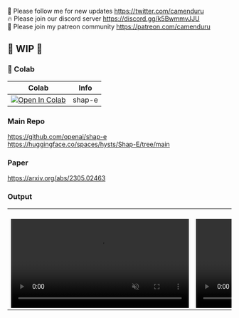 🐣 Please follow me for new updates https://twitter.com/camenduru <br />
🔥 Please join our discord server https://discord.gg/k5BwmmvJJU <br />
🥳 Please join my patreon community https://patreon.com/camenduru <br />

## 🚦 WIP 🚦

### 🦒 Colab

| Colab | Info
| --- | --- |
[![Open In Colab](https://colab.research.google.com/assets/colab-badge.svg)](https://colab.research.google.com/github/camenduru/shap-e-colab/blob/main/shap-e.ipynb) | shap-e

### Main Repo
https://github.com/openai/shap-e <br />
https://huggingface.co/spaces/hysts/Shap-E/tree/main <br />

### Paper
https://arxiv.org/abs/2305.02463

### Output
<table><tbody><tr><td><center>
<br>
<video src="https://user-images.githubusercontent.com/54370274/236591224-ca0fc076-71d8-4410-8a7c-a5b5729d1979.mp4" data-canonical-src="https://user-images.githubusercontent.com/54370274/236591224-ca0fc076-71d8-4410-8a7c-a5b5729d1979.mp4" controls="controls" muted="muted" class="d-block rounded-bottom-2 border-top width-fit" style="max-height:640px; min-height: 200px"></video>
</center></td><td><center>
<br>
<video src="https://user-images.githubusercontent.com/54370274/236591642-8a98e8eb-c68a-4d28-9d3a-0455ee2dee84.mp4" data-canonical-src="https://user-images.githubusercontent.com/54370274/236591642-8a98e8eb-c68a-4d28-9d3a-0455ee2dee84.mp4" controls="controls" muted="muted" class="d-block rounded-bottom-2 border-top width-fit" style="max-height:640px; min-height: 200px"></video>
</center></td><td><center>
<br>
<video src="https://user-images.githubusercontent.com/54370274/236591812-0c93e6a3-7072-4b72-831f-f6f137dfba5f.mp4" data-canonical-src="https://user-images.githubusercontent.com/54370274/236591812-0c93e6a3-7072-4b72-831f-f6f137dfba5f.mp4" controls="controls" muted="muted" class="d-block rounded-bottom-2 border-top width-fit" style="max-height:640px; min-height: 200px"></video>
</center></td><td><center>
<br>
<video src="https://user-images.githubusercontent.com/54370274/236591898-a0cfd20a-a0ec-4f5a-a926-62a67adede0f.mp4" data-canonical-src="https://user-images.githubusercontent.com/54370274/236591898-a0cfd20a-a0ec-4f5a-a926-62a67adede0f.mp4" controls="controls" muted="muted" class="d-block rounded-bottom-2 border-top width-fit" style="max-height:640px; min-height: 200px"></video>
</center></td><td><center>
</center></td></tr></tbody></table>
